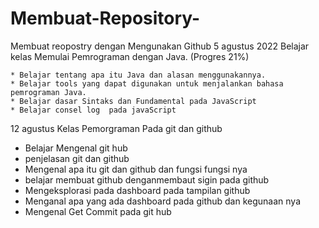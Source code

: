 # Membuat-Repository-
Membuat reopostry dengan Mengunakan Github 
5 agustus 2022 
Belajar kelas Memulai Pemrograman dengan Java. (Progres 21%)

    * Belajar tentang apa itu Java dan alasan menggunakannya.
    * Belajar tools yang dapat digunakan untuk menjalankan bahasa pemrograman Java.
    * Belajar dasar Sintaks dan Fundamental pada JavaScript 
    * Belajar consel log  pada javaScript 

12 agustus Kelas Pemorgraman Pada git dan github 
   * Belajar Mengenal git hub 
   * penjelasan  git  dan github
   * Mengenal apa itu git dan github dan fungsi fungsi nya 
   * belajar membuat github denganmembaut sigin pada github 
   * Mengeksplorasi pada dashboard pada tampilan github 
   * Menganal apa yang ada dashboard pada github dan kegunaan nya  
   * Mengenal Get Commit pada git hub 
